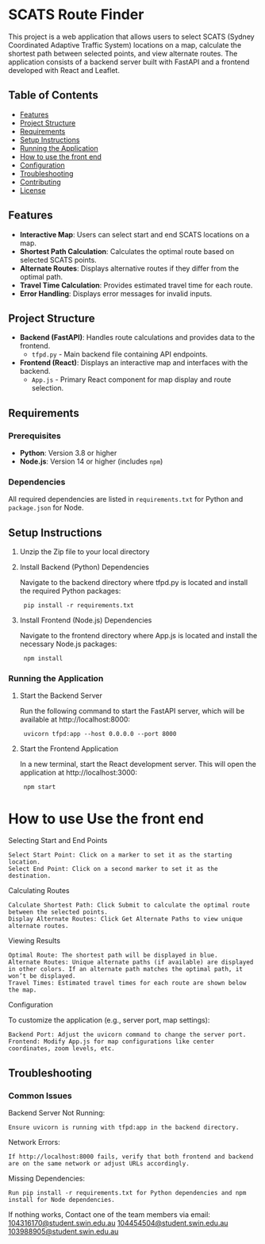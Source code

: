 # SCATS Route Finder

This project is a web application that allows users to select SCATS (Sydney Coordinated Adaptive Traffic System) locations on a map, calculate the shortest path between selected points, and view alternate routes. The application consists of a backend server built with FastAPI and a frontend developed with React and Leaflet.

## Table of Contents
- [Features](#features)
- [Project Structure](#project-structure)
- [Requirements](#requirements)
- [Setup Instructions](#setup-instructions)
- [Running the Application](#running-the-application)
- [How to use the front end](#How-to-use-the-front-end)
- [Configuration](#configuration)
- [Troubleshooting](#troubleshooting)
- [Contributing](#contributing)
- [License](#license)

## Features
- **Interactive Map**: Users can select start and end SCATS locations on a map.
- **Shortest Path Calculation**: Calculates the optimal route based on selected SCATS points.
- **Alternate Routes**: Displays alternative routes if they differ from the optimal path.
- **Travel Time Calculation**: Provides estimated travel time for each route.
- **Error Handling**: Displays error messages for invalid inputs.

## Project Structure
- **Backend (FastAPI)**: Handles route calculations and provides data to the frontend.
  - `tfpd.py` - Main backend file containing API endpoints.
- **Frontend (React)**: Displays an interactive map and interfaces with the backend.
  - `App.js` - Primary React component for map display and route selection.

## Requirements
### Prerequisites
- **Python**: Version 3.8 or higher
- **Node.js**: Version 14 or higher (includes `npm`)

### Dependencies
All required dependencies are listed in `requirements.txt` for Python and `package.json` for Node.

## Setup Instructions

1. Unzip the Zip file to your local directory

2. Install Backend (Python) Dependencies

    Navigate to the backend directory where tfpd.py is located and install the required Python packages:

        pip install -r requirements.txt

3. Install Frontend (Node.js) Dependencies

    Navigate to the frontend directory where App.js is located and install the necessary Node.js packages:

        npm install

### Running the Application
1. Start the Backend Server

    Run the following command to start the FastAPI server, which will be available at http://localhost:8000:

        uvicorn tfpd:app --host 0.0.0.0 --port 8000

2. Start the Frontend Application

    In a new terminal, start the React development server. This will open the application at http://localhost:3000:

        npm start



# How to use Use the front end
Selecting Start and End Points

    Select Start Point: Click on a marker to set it as the starting location.
    Select End Point: Click on a second marker to set it as the destination.

Calculating Routes

    Calculate Shortest Path: Click Submit to calculate the optimal route between the selected points.
    Display Alternate Routes: Click Get Alternate Paths to view unique alternate routes.

Viewing Results

    Optimal Route: The shortest path will be displayed in blue.
    Alternate Routes: Unique alternate paths (if available) are displayed in other colors. If an alternate path matches the optimal path, it won’t be displayed.
    Travel Times: Estimated travel times for each route are shown below the map.

Configuration

To customize the application (e.g., server port, map settings):

    Backend Port: Adjust the uvicorn command to change the server port.
    Frontend: Modify App.js for map configurations like center coordinates, zoom levels, etc.

## Troubleshooting
### Common Issues

Backend Server Not Running: 

    Ensure uvicorn is running with tfpd:app in the backend directory.

Network Errors: 

    If http://localhost:8000 fails, verify that both frontend and backend are on the same network or adjust URLs accordingly.
Missing Dependencies: 
       
    Run pip install -r requirements.txt for Python dependencies and npm install for Node dependencies.

If nothing works, Contact one of the team members via email: 
104316170@student.swin.edu.au
104454504@student.swin.edu.au
103988905@student.swin.edu.au